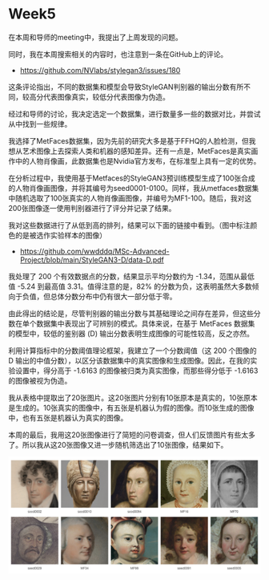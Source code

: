 # Week5
在本周和导师的meeting中，我提出了上周发现的问题。

同时，我在本周搜索相关的内容时，也注意到一条在GitHub上的评论。

- https://github.com/NVlabs/stylegan3/issues/180

这条评论指出，不同的数据集和模型会导致StyleGAN判别器的输出分数有所不同，较高分代表图像真实，较低分代表图像为伪造。

经过和导师的讨论，我决定选定一个数据集，进行数量多一些的数据对比，并尝试从中找到一些规律。

我选择了MetFaces数据集，因为先前的研究大多是基于FFHQ的人脸检测，但我想从艺术图像上去探索人类和机器的感知差异。还有一点是，MetFaces是真实画作中的人物肖像画，此数据集也是Nvidia官方发布，在标准型上具有一定的优势。

在分析过程中，我使用基于Metfaces的StyleGAN3预训练模型生成了100张合成的人物肖像画图像，并将其编号为seed0001-0100。同样，我从metfaces数据集中随机选取了100张真实的人物肖像画图像，并编号为MF1-100。随后，我对这200张图像逐一使用判别器进行了评分并记录了结果。

我对这些数据进行了从低到高的排列，结果可以下面的链接中看到。（图中标注颜色的是被选作实验样本的图像）
- https://github.com/wwdddq/MSc-Advanced-Project/blob/main/StyleGAN3-D/data-D.pdf

我处理了 200 个有效数据点的分数，结果显示平均分数约为 -1.34，范围从最低值 -5.24 到最高值 3.31。值得注意的是，82% 的分数为负，这表明虽然大多数倾向于负值，但总体分数分布中仍有很大一部分低于零。

由此得出的结论是，尽管判别器的输出分数与其基础理论之间存在差异，但这些分数在单个数据集中表现出了可辨别的模式。具体来说，在基于 MetFaces 数据集的模型中，较低的鉴别器 (D) 输出分数表明生成图像的可能性较高，反之亦然。

利用计算指标中的分数阈值理论框架，我建立了一个分数阈值（这 200 个图像的 D 输出的中值分数），以区分该数据集中的真实图像和生成图像。因此，在我的实验设置中，得分高于 -1.6163 的图像被归类为真实图像，而那些得分低于 -1.6163 的图像被视为伪造。

我从表格中提取出了20张图片。这20张图片分别有10张原本是真实的，10张原本是生成的。10张真实的图像中，有五张是机器认为假的图像。而10张生成的图像中，也有五张是机器认为真实的图像。

本周的最后，我用这20张图像进行了简短的问卷调查，但人们反馈图片有些太多了。所以我从这20张图像又进一步随机筛选出了10张图像，结果如下。

![MSc-Advanced-Project](https://github.com/wwdddq/MSc-Advanced-Project/blob/main/BLOG/img/paper_img.001.jpeg)
